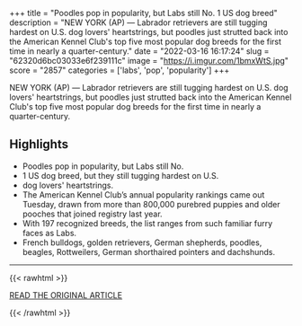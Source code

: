 +++
title = "Poodles pop in popularity, but Labs still No. 1 US dog breed"
description = "NEW YORK (AP) — Labrador retrievers are still tugging hardest on U.S. dog lovers' heartstrings, but poodles just strutted back into the American Kennel Club's top five most popular dog breeds for the first time in nearly a quarter-century."
date = "2022-03-16 16:17:24"
slug = "62320d6bc03033e6f239111c"
image = "https://i.imgur.com/1bmxWtS.jpg"
score = "2857"
categories = ['labs', 'pop', 'popularity']
+++

NEW YORK (AP) — Labrador retrievers are still tugging hardest on U.S. dog lovers' heartstrings, but poodles just strutted back into the American Kennel Club's top five most popular dog breeds for the first time in nearly a quarter-century.

## Highlights

- Poodles pop in popularity, but Labs still No.
- 1 US dog breed, but they still tugging hardest on U.S.
- dog lovers' heartstrings.
- The American Kennel Club’s annual popularity rankings came out Tuesday, drawn from more than 800,000 purebred puppies and older pooches that joined registry last year.
- With 197 recognized breeds, the list ranges from such familiar furry faces as Labs.
- French bulldogs, golden retrievers, German shepherds, poodles, beagles, Rottweilers, German shorthaired pointers and dachshunds.

---

{{< rawhtml >}}
  <p class="article-category">
    <a target="_blank" href="https://apnews.com/article/most-popular-dog-breeds-fa33e1765dcd15e64afcb003870c1571">READ THE ORIGINAL ARTICLE</a>
  </p>
{{< /rawhtml >}}
